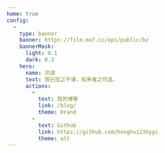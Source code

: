 ```yaml
---
home: true
config:
  -
    type: banner
    banner: https://file.mo7.cc/api/public/bz
    bannerMask:
      light: 0.1
      dark: 0.3
    hero:
      name: 洪湖
      text: 悟已往之不谏，知来者之可追。
      actions:
        -
          text: 我的博客
          link: /blog/
          theme: brand
        -
          text: Github
          link: https://github.com/honghu123hygi
          theme: alt
---
```

